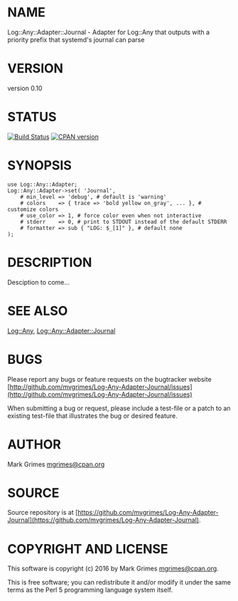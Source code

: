 # NAME

Log::Any::Adapter::Journal - Adapter for Log::Any that outputs with a priority prefix that systemd's journal can parse

# VERSION

version 0.10

# STATUS

<div>
    <a href="https://travis-ci.org/mvgrimes/Log-Any-Adapter-Journal"><img src="https://travis-ci.org/mvgrimes/Log-Any-Adapter-Journal.svg?branch=master" alt="Build Status"></a>
    <a href="https://metacpan.org/pod/Log::Any::Adapter::Journal"><img alt="CPAN version" src="https://badge.fury.io/pl/Log-Any-Adapter-Journal.svg" /></a>
</div>

# SYNOPSIS

    use Log::Any::Adapter;
    Log::Any::Adapter->set( 'Journal', 
        # min_level => 'debug', # default is 'warning'
        # colors    => { trace => 'bold yellow on_gray', ... }, # customize colors
        # use_color => 1, # force color even when not interactive
        # stderr    => 0, # print to STDOUT instead of the default STDERR
        # formatter => sub { "LOG: $_[1]" }, # default none
    );

# DESCRIPTION

Desciption to come...

# SEE ALSO

[Log::Any](https://metacpan.org/pod/Log::Any), [Log::Any::Adapter::Journal](https://metacpan.org/pod/Log::Any::Adapter::Journal)

# BUGS

Please report any bugs or feature requests on the bugtracker website [http://github.com/mvgrimes/Log-Any-Adapter-Journal/issues](http://github.com/mvgrimes/Log-Any-Adapter-Journal/issues)

When submitting a bug or request, please include a test-file or a
patch to an existing test-file that illustrates the bug or desired
feature.

# AUTHOR

Mark Grimes <mgrimes@cpan.org>

# SOURCE

Source repository is at [https://github.com/mvgrimes/Log-Any-Adapter-Journal](https://github.com/mvgrimes/Log-Any-Adapter-Journal).

# COPYRIGHT AND LICENSE

This software is copyright (c) 2016 by Mark Grimes <mgrimes@cpan.org>.

This is free software; you can redistribute it and/or modify it under
the same terms as the Perl 5 programming language system itself.
